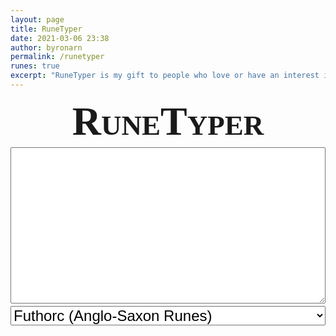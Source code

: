```yaml
---
layout: page
title: RuneTyper
date: 2021-03-06 23:38
author: byronarn
permalink: /runetyper
runes: true
excerpt: "RuneTyper is my gift to people who love or have an interest in runes! Whether you are interested in runes for religious reasons (for example, if you're a heathen or other variety of pagan), historical reasons (perhaps you are into historical reconstruction), or any other reason, I hope RuneTyper will be useful to you!"
---
```

<div id="runetyper" style="margin: 0px; padding: 0px; font-family:Junicode,serif">
	<h1 style="font-size: 64px; font-variant: small-caps; text-align: center; margin: 2px 0px;">RuneTyper</h1>
	<textarea id="input" type="text" style="width: 100%; height: 250px; font-size: 32px; margin: 2px 0px;"></textarea>
	<select id="runeSelect" style="width: 100%; font-size: 24px; margin: 2px 0px;">
		<option value="futhorc">Futhorc (Anglo-Saxon Runes)</option>
		<option value="elder">Elder Futhark</option>
		<option value="long-branch">Younger Futhark (Long Branch)</option>
		<option value="short-twig">Younger Futhark (Short Twig)</option>
		<option value="medieval">Medieval Runes</option>
	</select>
	<div id="control" style="width: 100%; margin: 2px 0px; display: grid; gap: 4px; grid-template-columns: repeat(4, minmax(0, 1fr));"></div>
	<div id="keyboard" style="width: 100%; margin: 2px 0px; display: grid; gap: 4px; grid-template-columns: repeat(10, minmax(0, 1fr));"></div>

<div id="help" style="display: none; position: absolute; top: 0; left: 0; background-color: #F6EDDC; padding: 8px; border-style: solid; margin: 8px;">
	<button onclick='javascript: help.style.display = "none";' style="float: right">X</button>
<h2>Keyboard Support</h2>
<p>Currently, only the Futhorc (Anglo-Saxon runes) and Elder Futhark supports keyboard support. Keyboard Support is <em>not</em> a rune converter. Each rune is represented by a key. The following table shows what key represents what rune. The two Younger Futhark rune sets are not supported by keyboard support, but when they are added, it'll be according to the table below.</p>
<p>To use keyboard support, just click in the textarea, and start typing. If you type a key that doesn't have a rune associated with it, a � will be outputted.</p>
<table style="width: 100%">
	<tbody>
		<tr>
			<td class="has-text-align-center" data-align="center">Letter</td>
			<td class="has-text-align-center" data-align="center">Futhorc</td>
			<td class="has-text-align-center" data-align="center">Elder<br>Futhark</td>
			<td class="has-text-align-center" data-align="center">Long<br>Branch</td>
			<td class="has-text-align-center" data-align="center">Short<br>Twig</td>
		</tr>
		<tr>
			<td class="has-text-align-center" data-align="center">q</td>
			<td class="has-text-align-center" data-align="center">ᛢ</td>
			<td class="has-text-align-center" data-align="center">--</td>
			<td class="has-text-align-center" data-align="center">--</td>
			<td class="has-text-align-center" data-align="center">--</td>
		</tr>
		<tr>
			<td class="has-text-align-center" data-align="center">w</td>
			<td class="has-text-align-center" data-align="center">ᚹ</td>
			<td class="has-text-align-center" data-align="center">ᚹ</td>
			<td class="has-text-align-center" data-align="center">--</td>
			<td class="has-text-align-center" data-align="center">--</td>
		</tr>
		<tr>
			<td class="has-text-align-center" data-align="center">e</td>
			<td class="has-text-align-center" data-align="center">ᛖ</td>
			<td class="has-text-align-center" data-align="center">ᛖ</td>
			<td class="has-text-align-center" data-align="center">--</td>
			<td class="has-text-align-center" data-align="center">--</td>
		</tr>
		<tr>
			<td class="has-text-align-center" data-align="center">E</td>
			<td class="has-text-align-center" data-align="center">ᛇ</td>
			<td class="has-text-align-center" data-align="center">--</td>
			<td class="has-text-align-center" data-align="center">--</td>
			<td class="has-text-align-center" data-align="center">--</td>
		</tr>
		<tr>
			<td class="has-text-align-center" data-align="center">r</td>
			<td class="has-text-align-center" data-align="center">ᚱ</td>
			<td class="has-text-align-center" data-align="center">ᚱ</td>
			<td class="has-text-align-center" data-align="center">ᚱ</td>
			<td class="has-text-align-center" data-align="center">ᚱ</td>
		</tr>
		<tr>
			<td class="has-text-align-center" data-align="center">R</td>
			<td class="has-text-align-center" data-align="center">--</td>
			<td class="has-text-align-center" data-align="center">--</td>
			<td class="has-text-align-center" data-align="center">ᛦ</td>
			<td class="has-text-align-center" data-align="center">ᛧ</td>
		</tr>
		<tr>
			<td class="has-text-align-center" data-align="center">t</td>
			<td class="has-text-align-center" data-align="center">ᛏ</td>
			<td class="has-text-align-center" data-align="center">ᛏ</td>
			<td class="has-text-align-center" data-align="center">ᛏ</td>
			<td class="has-text-align-center" data-align="center">ᛐ</td>
		</tr>
		<tr>
			<td class="has-text-align-center" data-align="center">T</td>
			<td class="has-text-align-center" data-align="center">ᚦ</td>
			<td class="has-text-align-center" data-align="center">ᚦ</td>
			<td class="has-text-align-center" data-align="center">ᚦ</td>
			<td class="has-text-align-center" data-align="center">ᚦ</td>
		</tr>
		<tr>
			<td class="has-text-align-center" data-align="center">y</td>
			<td class="has-text-align-center" data-align="center">ᚣ</td>
			<td class="has-text-align-center" data-align="center">--</td>
			<td class="has-text-align-center" data-align="center">--</td>
			<td class="has-text-align-center" data-align="center">--</td>
		</tr>
		<tr>
			<td class="has-text-align-center" data-align="center">u</td>
			<td class="has-text-align-center" data-align="center">ᚢ</td>
			<td class="has-text-align-center" data-align="center">ᚢ</td>
			<td class="has-text-align-center" data-align="center">ᚢ</td>
			<td class="has-text-align-center" data-align="center">ᚢ</td>
		</tr>
		<tr>
			<td class="has-text-align-center" data-align="center">U</td>
			<td class="has-text-align-center" data-align="center">ᛠ</td>
			<td class="has-text-align-center" data-align="center">--</td>
			<td class="has-text-align-center" data-align="center">--</td>
			<td class="has-text-align-center" data-align="center">--</td>
		</tr>
		<tr>
			<td class="has-text-align-center" data-align="center">i</td>
			<td class="has-text-align-center" data-align="center">ᛁ</td>
			<td class="has-text-align-center" data-align="center">ᛁ</td>
			<td class="has-text-align-center" data-align="center">ᛁ</td>
			<td class="has-text-align-center" data-align="center">ᛁ</td>
		</tr>
		<tr>
			<td class="has-text-align-center" data-align="center">I</td>
			<td class="has-text-align-center" data-align="center">ᛡ</td>
			<td class="has-text-align-center" data-align="center">ᛇ</td>
			<td class="has-text-align-center" data-align="center">--</td>
			<td class="has-text-align-center" data-align="center">--</td>
		</tr>
		<tr>
			<td class="has-text-align-center" data-align="center">o</td>
			<td class="has-text-align-center" data-align="center">ᚩ</td>
			<td class="has-text-align-center" data-align="center">ᛟ</td>
			<td class="has-text-align-center" data-align="center">ᚬ</td>
			<td class="has-text-align-center" data-align="center">ᚭ</td>
		</tr>
		<tr>
			<td class="has-text-align-center" data-align="center">O</td>
			<td class="has-text-align-center" data-align="center">ᛟ</td>
			<td class="has-text-align-center" data-align="center">--</td>
			<td class="has-text-align-center" data-align="center">--</td>
			<td class="has-text-align-center" data-align="center">--</td>
		</tr>
		<tr>
			<td class="has-text-align-center" data-align="center">p</td>
			<td class="has-text-align-center" data-align="center">ᛈ</td>
			<td class="has-text-align-center" data-align="center">ᛈ</td>
			<td class="has-text-align-center" data-align="center">--</td>
			<td class="has-text-align-center" data-align="center">--</td>
		</tr>
		<tr>
			<td class="has-text-align-center" data-align="center">a</td>
			<td class="has-text-align-center" data-align="center">ᚪ</td>
			<td class="has-text-align-center" data-align="center">ᚫ</td>
			<td class="has-text-align-center" data-align="center">ᛅ</td>
			<td class="has-text-align-center" data-align="center">ᛆ</td>
		</tr>
		<tr>
			<td class="has-text-align-center" data-align="center">A</td>
			<td class="has-text-align-center" data-align="center">ᚫ</td>
			<td class="has-text-align-center" data-align="center">--</td>
			<td class="has-text-align-center" data-align="center">--</td>
			<td class="has-text-align-center" data-align="center">--</td>
		</tr>
		<tr>
			<td class="has-text-align-center" data-align="center">s</td>
			<td class="has-text-align-center" data-align="center">ᛋ</td>
			<td class="has-text-align-center" data-align="center">ᛊ</td>
			<td class="has-text-align-center" data-align="center">ᛋ</td>
			<td class="has-text-align-center" data-align="center">ᛌ</td>
		</tr>
		<tr>
			<td class="has-text-align-center" data-align="center">S</td>
			<td class="has-text-align-center" data-align="center">ᛥ</td>
			<td class="has-text-align-center" data-align="center">--</td>
			<td class="has-text-align-center" data-align="center">--</td>
			<td class="has-text-align-center" data-align="center">--</td>
		</tr>
		<tr>
			<td class="has-text-align-center" data-align="center">d</td>
			<td class="has-text-align-center" data-align="center">ᛞ</td>
			<td class="has-text-align-center" data-align="center">ᛞ</td>
			<td class="has-text-align-center" data-align="center">--</td>
			<td class="has-text-align-center" data-align="center">--</td>
		</tr>
		<tr>
			<td class="has-text-align-center" data-align="center">f</td>
			<td class="has-text-align-center" data-align="center">ᚠ</td>
			<td class="has-text-align-center" data-align="center">ᚠ</td>
			<td class="has-text-align-center" data-align="center">ᚠ</td>
			<td class="has-text-align-center" data-align="center">ᚠ</td>
		</tr>
		<tr>
			<td class="has-text-align-center" data-align="center">g</td>
			<td class="has-text-align-center" data-align="center">ᚷ</td>
			<td class="has-text-align-center" data-align="center">ᚷ</td>
			<td class="has-text-align-center" data-align="center">--</td>
			<td class="has-text-align-center" data-align="center">--</td>
		</tr>
		<tr>
			<td class="has-text-align-center" data-align="center">G</td>
			<td class="has-text-align-center" data-align="center">ᚸ</td>
			<td class="has-text-align-center" data-align="center">--</td>
			<td class="has-text-align-center" data-align="center">--</td>
			<td class="has-text-align-center" data-align="center">--</td>
		</tr>
		<tr>
			<td class="has-text-align-center" data-align="center">h</td>
			<td class="has-text-align-center" data-align="center">ᚻ</td>
			<td class="has-text-align-center" data-align="center">ᚺ</td>
			<td class="has-text-align-center" data-align="center">ᚼ</td>
			<td class="has-text-align-center" data-align="center">ᚽ</td>
		</tr>
		<tr>
			<td class="has-text-align-center" data-align="center">j</td>
			<td class="has-text-align-center" data-align="center">ᛄ</td>
			<td class="has-text-align-center" data-align="center">ᛃ</td>
			<td class="has-text-align-center" data-align="center">--</td>
			<td class="has-text-align-center" data-align="center">--</td>
		</tr>
		<tr>
			<td class="has-text-align-center" data-align="center">k</td>
			<td class="has-text-align-center" data-align="center">ᛣ</td>
			<td class="has-text-align-center" data-align="center">ᚲ</td>
			<td class="has-text-align-center" data-align="center">ᚴ</td>
			<td class="has-text-align-center" data-align="center">ᚴ</td>
		</tr>
		<tr>
			<td class="has-text-align-center" data-align="center">K</td>
			<td class="has-text-align-center" data-align="center">ᛤ</td>
			<td class="has-text-align-center" data-align="center">--</td>
			<td class="has-text-align-center" data-align="center">--</td>
			<td class="has-text-align-center" data-align="center">--</td>
		</tr>
		<tr>
			<td class="has-text-align-center" data-align="center">l</td>
			<td class="has-text-align-center" data-align="center">ᛚ</td>
			<td class="has-text-align-center" data-align="center">ᛚ</td>
			<td class="has-text-align-center" data-align="center">ᛚ</td>
			<td class="has-text-align-center" data-align="center">ᛚ</td>
		</tr>
		<tr>
			<td class="has-text-align-center" data-align="center">z</td>
			<td class="has-text-align-center" data-align="center">ᚴ</td>
			<td class="has-text-align-center" data-align="center">ᛉ</td>
			<td class="has-text-align-center" data-align="center">--</td>
			<td class="has-text-align-center" data-align="center">--</td>
		</tr>
		<tr>
			<td class="has-text-align-center" data-align="center">x</td>
			<td class="has-text-align-center" data-align="center">ᛉ</td>
			<td class="has-text-align-center" data-align="center">--</td>
			<td class="has-text-align-center" data-align="center">--</td>
			<td class="has-text-align-center" data-align="center">--</td>
		</tr>
		<tr>
			<td class="has-text-align-center" data-align="center">c</td>
			<td class="has-text-align-center" data-align="center">ᚳ</td>
			<td class="has-text-align-center" data-align="center">--</td>
			<td class="has-text-align-center" data-align="center">--</td>
			<td class="has-text-align-center" data-align="center">--</td>
		</tr>
		<tr>
			<td class="has-text-align-center" data-align="center">v</td>
			<td class="has-text-align-center" data-align="center">--</td>
			<td class="has-text-align-center" data-align="center">--</td>
			<td class="has-text-align-center" data-align="center">--</td>
			<td class="has-text-align-center" data-align="center">--</td>
		</tr>
		<tr>
			<td class="has-text-align-center" data-align="center">b</td>
			<td class="has-text-align-center" data-align="center">ᛒ</td>
			<td class="has-text-align-center" data-align="center">ᛒ</td>
			<td class="has-text-align-center" data-align="center">ᛒ</td>
			<td class="has-text-align-center" data-align="center">ᛓ</td>
		</tr>
		<tr>
			<td class="has-text-align-center" data-align="center">n</td>
			<td class="has-text-align-center" data-align="center">ᚾ</td>
			<td class="has-text-align-center" data-align="center">ᚾ</td>
			<td class="has-text-align-center" data-align="center">ᚾ</td>
			<td class="has-text-align-center" data-align="center">ᚿ</td>
		</tr>
		<tr>
			<td class="has-text-align-center" data-align="center">N</td>
			<td class="has-text-align-center" data-align="center">ᛝ</td>
			<td class="has-text-align-center" data-align="center">--</td>
			<td class="has-text-align-center" data-align="center">--</td>
			<td class="has-text-align-center" data-align="center">--</td>
		</tr>
		<tr>
			<td class="has-text-align-center" data-align="center">m</td>
			<td class="has-text-align-center" data-align="center">ᛗ</td>
			<td class="has-text-align-center" data-align="center">ᛗ</td>
			<td class="has-text-align-center" data-align="center">ᛘ</td>
			<td class="has-text-align-center" data-align="center">ᛙ</td>
		</tr>
		<tr>
			<td class="has-text-align-center" data-align="center">,</td>
			<td class="has-text-align-center" data-align="center">᛭</td>
			<td class="has-text-align-center" data-align="center">᛭</td>
			<td class="has-text-align-center" data-align="center">᛭</td>
			<td class="has-text-align-center" data-align="center">᛭</td>
		</tr>
		<tr>
			<td class="has-text-align-center" data-align="center">.</td>
			<td class="has-text-align-center" data-align="center">᛬</td>
			<td class="has-text-align-center" data-align="center">᛬</td>
			<td class="has-text-align-center" data-align="center">᛬</td>
			<td class="has-text-align-center" data-align="center">᛬</td>
		</tr>
		<tr>
			<td class="has-text-align-center" data-align="center">SPACE</td>
			<td class="has-text-align-center" data-align="center">᛫</td>
			<td class="has-text-align-center" data-align="center">᛫</td>
			<td class="has-text-align-center" data-align="center">᛫</td>
			<td class="has-text-align-center" data-align="center">᛫</td>
		</tr>
	</tbody>
</table>
</div>
</div>

<script>
document.body.onload = function() {
	// hide the header and footer
	document.getElementById("header").style.display = "none";
	document.getElementById("footer").style.display = "none";
	document.getElementById("content").style.backgroundColor = 'transparent';
}

	// define page elements
	const input = document.getElementById("input");
	const keyboard = document.getElementById("keyboard");
	const runeSelect = document.getElementById("runeSelect");
	const control = document.getElementById("control");
	const help = document.getElementById("help");
	
	input.addEventListener("keyup", function(event) {
		input.value = convert();
	});
	input.placeholder = "ᚹᛖᛋ᛫ᚻᚪᛚ᛬";
	
	//set fonts
	input.style.fontFamily = "Junicode, serif";
	
	// define rune sets
	const futhorc = "ᚠ ᚢ ᚦ ᚩ ᚱ ᚳ ᚷ ᚹ ᚻ ᚾ ᛁ ᛄ ᛇ ᛈ ᛉ ᛋ ᛏ ᛒ ᛖ ᛗ ᛚ ᛝ ᛟ ᛞ ᚪ ᚫ ᚣ ᛠ ᛡ ᛣ ᛤ ᚸ ᛢ ᛥ ᚴ ᛫ ᛬ ᛭".split(" ");
	const elder = "ᚠ ᚢ ᚦ ᚫ ᚱ ᚲ ᚷ ᚹ ᚺ ᚾ ᛁ ᛃ ᛇ ᛈ ᛉ ᛊ ᛏ ᛒ ᛖ ᛗ ᛚ ᛜ ᛞ ᛟ ᛫ ᛬ ᛭".split(" ");
	const long_branch = "ᚠ ᚢ ᚦ ᚬ ᚱ ᚴ ᚼ ᚾ ᛁ ᛅ ᛋ ᛏ ᛒ ᛘ ᛚ ᛦ ᛫ ᛬ ᛭".split(" ");
	const short_twig = "ᚠ ᚢ ᚦ ᚭ ᚱ ᚴ ᚽ ᚿ ᛁ ᛆ ᛌ ᛐ ᛓ ᛙ ᛚ ᛧ ᛫ ᛬ ᛭".split(" ");
	const medieval = "ᛆ ᛒ ᛍ ᛑ ᛂ ᚠ ᚵ ᚼ ᛁ ᚴ ᛚ ᛘ ᚿ ᚮ ᛔ ᛩ ᚱ ᛌ ᛐ ᚢ ᚡ ᛪ ᛦ ᛎ ᚦ ᚧ ᛅ ᚯ ᛫ ᛬ ᛭".split(" ");
	let allRunes = [...new Set([...futhorc, ...elder, ...long_branch, ...short_twig, ...medieval])];
	//allRunes = [...new Set(allRunes)];
	let runes = [];
	
	runeSelect.style.fontSize = "20px";
	runeSelect.style.textAlign = "center";
	runeSelect.style.fontFamily = "Junicode, serif";
	runeSelect.addEventListener('change', updateKeyboard);
	
	if (localStorage.getItem("runeSet")) {
		runeSelect.value = localStorage.getItem("runeSet");
	}
	
	// define buttons
	const clearBtn = document.createElement('button');
	clearBtn.innerText = "Clear";
	clearBtn.style.width = "auto";
	clearBtn.style.height = "2em";
	clearBtn.style.fontSize = "20px";
	clearBtn.style.fontFamily = "Junicode, serif";
	clearBtn.addEventListener('click', () => {
		input.value = "";
	});
	control.appendChild(clearBtn);
	
	const copyBtn = document.createElement('button');
	copyBtn.innerText = "Copy";
	copyBtn.style.width = "auto";
	copyBtn.style.height = "2em";
	copyBtn.style.fontSize = "20px";
	copyBtn.style.fontFamily = "Junicode, serif";
	copyBtn.addEventListener('click', copyToClipboard);
	control.appendChild(copyBtn);
	
	const helpBtn = document.createElement('button');
	helpBtn.innerText = "Help";
	helpBtn.style.width = "auto";
	helpBtn.style.height = "2em";
	helpBtn.style.fontSize = "20px";
	helpBtn.style.fontFamily = "Junicode, serif";
	helpBtn.addEventListener('click', function () {
		help.style.display = "block";
});
	control.appendChild(helpBtn);
	
	const backspace = document.createElement('button');
	backspace.innerText = "⌫";
	backspace.style.width = "auto";
	backspace.style.height = "2em";
	backspace.style.fontSize = "20px";
	backspace.style.fontFamily = "Junicode, serif";
	backspace.addEventListener('click', () => {
		input.value = input.value.slice(0, -1);
	});
	control.appendChild(backspace);
	
	updateKeyboard();
	
	function copyToClipboard() {
		let text = input.value;
		input.select();
		input.setSelectionRange(0, 99999);
		document.execCommand('copy');
		input.blur();
	}
	
	function updateKeyboard() {
		// clear keyboard
		keyboard.innerHTML = "";	
	
		// get rune set
		let runeSet = runeSelect.value;
		switch (runeSet) {
			case "futhorc":
				runes = futhorc;
				break;
			case "elder":
				runes = elder;
				break;
			case "long-branch":
				runes = long_branch;
				break;
			case "short-twig":
				runes = short_twig;
				break;
			case "medieval":
				runes = medieval;
				break;
			default:
				keyboard.innerText = "There has been an error. Please let Byron know about this.";
				break;
		}
	
		localStorage.setItem("runeSet", runeSet);	
	
		// add runes to keyboard
		for (let i=0; i<runes.length; i++) {
			const button = document.createElement('button');
			button.innerText = runes[i];
			button.style.fontSize = "24px";
			button.style.height = "3em";
			button.style.fontFamily = "Junicode, serif";
			button.addEventListener('click', () => {
				input.value += button.innerText;
			});
			keyboard.appendChild(button);
		}
	
		// add space key to keyboard
		const button = document.createElement('button');
		button.innerText = "␣";
		button.style.fontSize = "24px";
		button.style.fontFamily = "Junicode, serif";
		button.addEventListener('click', () => {
			input.value += " ";
		});
	
		keyboard.appendChild(button);
	}
	
	function convert(text = -1) {
		if (text == -1) {
			text = input.value;
		}
		sets = "futhorc elder".split(" ");
		if (!sets.includes(runeSelect.value)) {
			return;
		}
		
		let chars = [];
		switch (runeSelect.value) {
			case 'futhorc':
				chars = "f u T o r c g w h n i j E p x s t b e m l N O d a A y U I k G K q S z".split(" ");
				runes = futhorc;
				break;
			case 'elder':
				chars = "f u T a r k g w h n i j I p z s t b e m l N d o".split(" ");
				runes = elder;
				break;
			default:
				break;
		}
		chars.push(" ");
		chars.push(".");
		chars.push(",");
		
		let result = "";	
		for (let char of text) {
			if (chars.includes(char)) {
				let index = chars.indexOf(char);
				result += runes[index];
			} else if (allRunes.includes(char) || char == "\n") {
				result += char;
			} else {
				result += "�";
			}
		}
		return result;
	}
</script>
